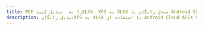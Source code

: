 ---title: PDF را به  تبدیل کنیدXLSX، XPS به XLSX مبدل رایگان یا Android SDKdescription: تبدیل رایگانXPS به XLSX با استفاده از Android Cloud APIs & SDK همچنین اسناد PDF را در Cloud ایجاد، ویرایش و رندر کنید.---